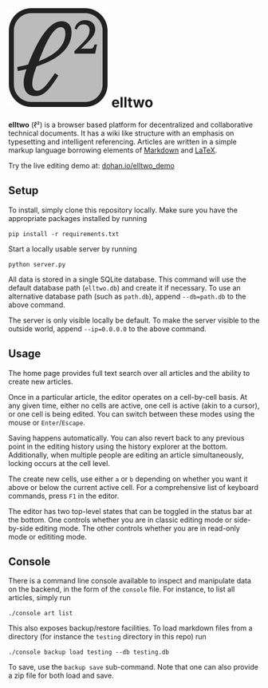 # ![elltwo logo](static/favicon/elltwo.svg) elltwo

**elltwo** (ℓ²) is a browser based platform for decentralized and collaborative technical documents. It has a wiki like structure with an emphasis on typesetting and intelligent referencing. Articles are written in a simple markup language borrowing elements of [Markdown](https://en.wikipedia.org/wiki/Markdown) and [LaTeX](https://www.latex-project.org/).

Try the live editing demo at: [dohan.io/elltwo_demo](http://dohan.io/elltwo_demo)

## Setup

To install, simply clone this repository locally. Make sure you have the appropriate packages installed by running

```
pip install -r requirements.txt
```

Start a locally usable server by running

```
python server.py
```

All data is stored in a single SQLite database. This command will use the default database path (`elltwo.db`) and create it if necessary. To use an alternative database path (such as `path.db`), append `--db=path.db` to the above command.

The server is only visible locally be default. To make the server visible to the outside world, append `--ip=0.0.0.0` to the above command.

## Usage

The home page provides full text search over all articles and the ability to create new articles.

Once in a particular article, the editor operates on a cell-by-cell basis. At any given time, either no cells are active, one cell is active (akin to a cursor), or one cell is being edited. You can switch between these modes using the mouse or `Enter`/`Escape`.

Saving happens automatically. You can also revert back to any previous point in the editing history using the history explorer at the bottom. Additionally, when multiple people are editing an article simultaneously, locking occurs at the cell level.

The create new cells, use either `a` or `b` depending on whether you want it above or below the current active cell. For a comprehensive list of keyboard commands, press `F1` in the editor.

The editor has two top-level states that can be toggled in the status bar at the bottom. One controls whether you are in classic editing mode or side-by-side editing mode. The other controls whether you are in read-only mode or edititing mode.

## Console

There is a command line console available to inspect and manipulate data on the backend, in the form of the `console` file. For instance, to list all articles, simply run

```
./console art list
```

This also exposes backup/restore facilities. To load markdown files from a directory (for instance the `testing` directory in this repo) run

```
./console backup load testing --db testing.db
```

To save, use the `backup save` sub-command. Note that one can also provide a zip file for both load and save.
